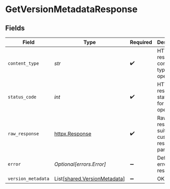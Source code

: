# GetVersionMetadataResponse


## Fields

| Field                                                                  | Type                                                                   | Required                                                               | Description                                                            |
| ---------------------------------------------------------------------- | ---------------------------------------------------------------------- | ---------------------------------------------------------------------- | ---------------------------------------------------------------------- |
| `content_type`                                                         | *str*                                                                  | :heavy_check_mark:                                                     | HTTP response content type for this operation                          |
| `status_code`                                                          | *int*                                                                  | :heavy_check_mark:                                                     | HTTP response status code for this operation                           |
| `raw_response`                                                         | [httpx.Response](https://www.python-httpx.org/api/#response)           | :heavy_check_mark:                                                     | Raw HTTP response; suitable for custom response parsing                |
| `error`                                                                | *Optional[errors.Error]*                                               | :heavy_minus_sign:                                                     | Default error response                                                 |
| `version_metadata`                                                     | List[[shared.VersionMetadata](../../models/shared/versionmetadata.md)] | :heavy_minus_sign:                                                     | OK                                                                     |